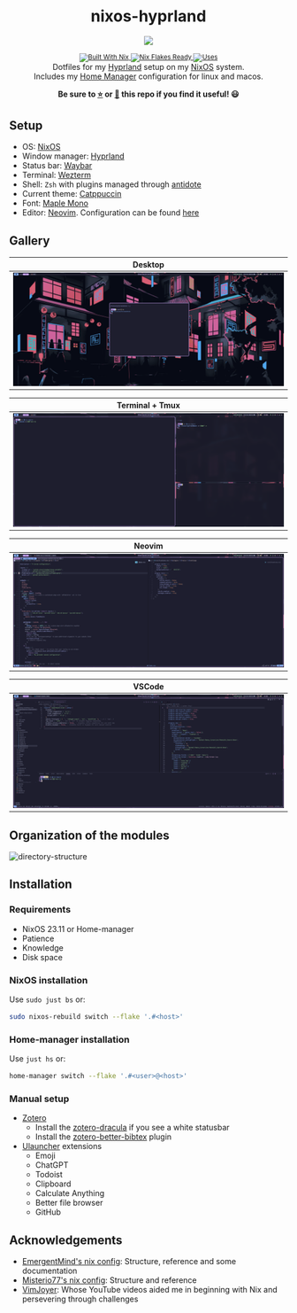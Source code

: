 <!-- markdownlint-disable -->
<h1 align="center">
    <a name="top" title="nixos-hyprland">
        nixos-hyprland
    </a>
</h1>
<div align="center">
    <sup>
        <a href="https://nixos.org"><img src="https://avatars.githubusercontent.com/u/487568?s=200&v=4"></a>
    </sup>
        <br/>
        <sub>
            <a href="https://nixos.org/manual/nix/stable/language/index.html" target="_blank">
            <img alt="Built With Nix" src="https://img.shields.io/static/v1?logoColor=d8dee9&label=Built%20With&labelColor=5e81ac&message=Nix&color=d8dee9&style=for-the-badge">
            </a>
            <a href="https://nixos.wiki/wiki/Flakes" target="_blank">
            <img alt="Nix Flakes Ready" src="https://img.shields.io/static/v1?logo=nixos&logoColor=d8dee9&label=Nix%20Flakes&labelColor=5e81ac&message=Ready&color=d8dee9&style=for-the-badge">
            </a>
            <a href="https://github.com/nix-community/home-manager" target="_blank">
            <img alt="Uses" src="https://img.shields.io/static/v1?logo=nixos&logoColor=d8dee9&label=Uses&labelColor=5e81ac&message=Home Manager&color=d8dee9&style=for-the-badge">
            </a>
        </sub>
    </div>
</div>

<div align="center">
    Dotfiles for my <a href="https://hyprland.org">Hyprland</a> setup on my <a href="https://nixos.org">NixOS</a> system.
    <br/>
    Includes my <a href="https://github.com/nix-community/home-manager" >Home Manager</a> configuration for linux and macos.
    <p><strong>Be sure to <a href="#" title="star">⭐️</a> or <a href="#" title="fork">🔱</a> this repo if you find it useful! 😃</strong></p>
</div>
<!-- markdownlint-restore -->

## Setup

- OS: [NixOS](https://nixos.org)
- Window manager: [Hyprland](https://hyprland.org)
- Status bar: [Waybar](https://github.com/Alexays/Waybar)
- Terminal: [Wezterm](https://wezfurlong.org/wezterm/)
- Shell: `Zsh` with plugins managed through [antidote](https://github.com/mattmc3/antidote)
- Current theme: [Catppuccin](https://catppuccin.com/)
- Font: [Maple Mono](https://github.com/subframe7536/maple-font)
- Editor: [Neovim](https://neovim.io). Configuration can be found [here](https://github.com/dileep-kishore/neovim)

## Gallery

|             Desktop              |
| :------------------------------: |
| ![desktop](./assets/desktop.png) |

|           Terminal + Tmux            |
| :----------------------------------: |
| ![terminals](assets/./terminals.png) |

|             Neovim             |
| :----------------------------: |
| ![neovim](./assets/neovim.png) |

|             VSCode             |
| :----------------------------: |
| ![vscode](./assets/vscode.png) |

## Organization of the modules

![directory-structure](./assets/directory_structure.png)

## Installation

### Requirements

- NixOS 23.11 or Home-manager
- Patience
- Knowledge
- Disk space

### NixOS installation

Use `sudo just bs` or:

```sh
sudo nixos-rebuild switch --flake '.#<host>'
```

### Home-manager installation

Use `just hs` or:

```sh
home-manager switch --flake '.#<user>@<host>'
```

### Manual setup

- [Zotero](https://www.zotero.org/)
  - Install the [zotero-dracula](https://github.com/dracula/zotero) if you see a white statusbar
  - Install the [zotero-better-bibtex](https://github.com/retorquere/zotero-better-bibtex) plugin
- [Ulauncher](https://github.com/Ulauncher/Ulauncher) extensions
  - Emoji
  - ChatGPT
  - Todoist
  - Clipboard
  - Calculate Anything
  - Better file browser
  - GitHub

## Acknowledgements

- [EmergentMind's nix config](https://github.com/EmergentMind/nix-config): Structure, reference and some documentation
- [Misterio77's nix config](https://github.com/Misterio77/nix-config): Structure and reference
- [VimJoyer](https://github.com/vimjoyer): Whose YouTube videos aided me in beginning with Nix and persevering through challenges
